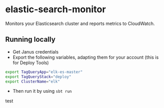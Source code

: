# elastic-search-monitor

Monitors your Elasticsearch cluster and reports metrics to CloudWatch.

## Running locally

* Get Janus credentials
* Export the following variables, adapting them for your account (this is for Deploy Tools)

```bash
export TagQueryApp="elk-es-master"
export TagQueryStack="deploy"
export ClusterName="elk"
```
* Then run it by using `sbt run`

test

